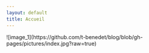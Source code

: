 ```yaml
---
layout: default
title: Accueil
---
```

<span align="center">
![image_1](https://github.com/t-benedet/blog/blob/gh-pages/pictures/index.jpg?raw=true)
</span>
